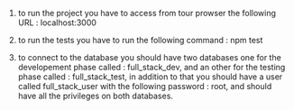1) to run the project you have to access from tour prowser the following URL : localhost:3000

2) to run the tests you have to run the following command : npm test

3) to connect to the database you should have two databases one for the developement phase called : full_stack_dev, and an other for the testing phase called : full_stack_test, in addition to that you should have a user called full_stack_user with the following password : root, and should have all the privileges on both databases.